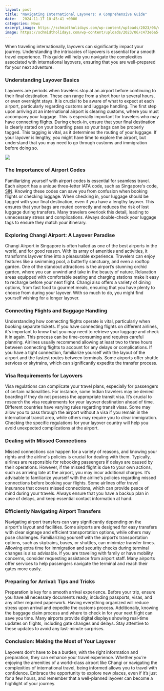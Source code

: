 ```yaml
---
layout: post
title: "Navigating International Layovers: A Comprehensive Guide"
date:   2024-11-17 10:45:41 +0000
categories: News
excerpt_image: https://schmidtholidays.com/wp-content/uploads/2023/06/c473e6a5-ffbe-4228-9c26-0a05d9cae68a.png?v=1691934644
image: https://schmidtholidays.com/wp-content/uploads/2023/06/c473e6a5-ffbe-4228-9c26-0a05d9cae68a.png?v=1691934644
---
```


When traveling internationally, layovers can significantly impact your journey. Understanding the intricacies of layovers is essential for a smooth travel experience. This guide will help you navigate the complexities associated with international layovers, ensuring that you are well-prepared for your next adventure.
### Understanding Layover Basics
Layovers are periods when travelers stop at an airport before continuing to their final destination. These can range from a short hour to several hours, or even overnight stays. It is crucial to be aware of what to expect at each airport, particularly regarding customs and luggage handling. The first step upon arriving at an international airport is clearing customs, where you must accompany your luggage. This is especially important for travelers who may have connecting flights. 
During check-in, ensure that your final destination is clearly stated on your boarding pass so your bags can be properly tagged. This tagging is vital, as it determines the routing of your luggage. If your layover is lengthy, you might have time to explore the airport, but understand that you may need to go through customs and immigration before doing so.

![](https://schmidtholidays.com/wp-content/uploads/2023/06/c473e6a5-ffbe-4228-9c26-0a05d9cae68a.png?v=1691934644)
### The Importance of Airport Codes
Familiarizing yourself with airport codes is essential for seamless travel. Each airport has a unique three-letter IATA code, such as Singapore's code, [SIN](https://fr.edu.vn/en/Changi_Airport). Knowing these codes can save you from confusion when booking flights or checking luggage. 
When checking in, your luggage should be tagged with your final destination, even if you have a lengthy layover. This ensures that your bags are routed correctly and reduces the risk of lost luggage during transfers. Many travelers overlook this detail, leading to unnecessary stress and complications. Always double-check your luggage tags to ensure they match your itinerary.
### Exploring Changi Airport: A Layover Paradise
Changi Airport in Singapore is often hailed as one of the best airports in the world, and for good reason. With its array of amenities and activities, it transforms layover time into a pleasurable experience. Travelers can enjoy features like a swimming pool, a butterfly sanctuary, and even a rooftop garden. 
One of the standout attractions is the airport’s stunning orchid garden, where you can unwind and take in the beauty of nature. Relaxation areas equipped with comfortable seating and charging stations make it easy to recharge before your next flight. Changi also offers a variety of dining options, from fast food to gourmet meals, ensuring that you have plenty to choose from during your layover. With so much to do, you might find yourself wishing for a longer layover.
### Connecting Flights and Baggage Handling
Understanding how connecting flights operate is vital, particularly when booking separate tickets. If you have connecting flights on different airlines, it's important to know that you may need to retrieve your luggage and check it in again. This process can be time-consuming and requires careful planning.
Airlines usually recommend allowing at least two to three hours between connecting flights to account for any delays or complications. If you have a tight connection, familiarize yourself with the layout of the airport and the fastest routes between terminals. Some airports offer shuttle services or skytrains, which can significantly expedite the transfer process. 
### Visa Requirements for Layovers
Visa regulations can complicate your travel plans, especially for passengers of certain nationalities. For instance, some Indian travelers may be denied boarding if they do not possess the appropriate transit visa. It’s crucial to research the visa requirements for your layover destination ahead of time.
Different countries have varying rules regarding transit visas. Some may allow you to pass through the airport without a visa if you remain in the international transit area, while others may require you to clear immigration. Checking the specific regulations for your layover country will help you avoid unexpected complications at the airport.
### Dealing with Missed Connections
Missed connections can happen for a variety of reasons, and knowing your rights and the airline's policies is crucial for dealing with them. Typically, airlines are responsible for rebooking passengers if delays are caused by their operations. However, if the missed flight is due to your own actions, such as arriving late at the airport, you may incur additional charges.
It’s advisable to familiarize yourself with the airline's policies regarding missed connections before booking your flights. Some airlines offer travel insurance that covers missed connections, which can provide peace of mind during your travels. Always ensure that you have a backup plan in case of delays, and keep essential contact information at hand.
### Efficiently Navigating Airport Transfers
Navigating airport transfers can vary significantly depending on the airport's layout and facilities. Some airports are designed for easy transfers with clear signage and efficient transportation options, while others may pose challenges. Familiarizing yourself with the airport’s transportation options, such as skytrains, buses, or shuttles, can minimize transfer times.
Allowing extra time for immigration and security checks during terminal changes is also advisable. If you are traveling with family or have mobility concerns, consider requesting assistance from airport staff. Many airports offer services to help passengers navigate the terminal and reach their gates more easily.
### Preparing for Arrival: Tips and Tricks
Preparation is key for a smooth arrival experience. Before your trip, ensure you have all necessary documents ready, including passports, visas, and any other required paperwork. Having everything organized will reduce stress upon arrival and expedite the customs process.
Additionally, knowing the baggage claim process and where to check in for your next flight can save you time. Many airports provide digital displays showing real-time updates on flights, including gate changes and delays. Stay attentive to these updates to avoid any last-minute surprises.
### Conclusion: Making the Most of Your Layover
Layovers don’t have to be a burden; with the right information and preparation, they can enhance your travel experience. Whether you’re enjoying the amenities of a world-class airport like Changi or navigating the complexities of international travel, being informed allows you to travel with confidence. Embrace the opportunity to explore new places, even if it’s just for a few hours, and remember that a well-planned layover can become a highlight of your journey.